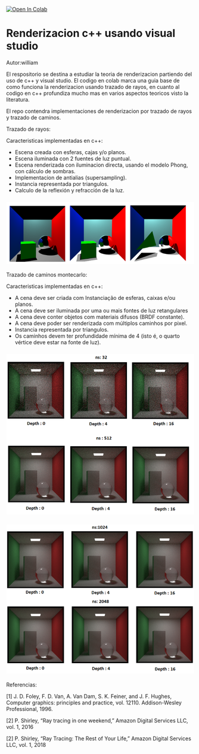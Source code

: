<a href="https://colab.research.google.com/drive/1nFzxd5G2phwIOh-FdCCccFwc9oo0B09z?usp=sharing"><img src="https://colab.research.google.com/assets/colab-badge.svg" alt="Open In Colab"></a>

# Renderizacion c++ usando visual studio

Autor:william

El respositorio se destina a estudiar la teoria de renderizacion partiendo del uso de c++ y visual studio. El codigo en colab marca una guia base de como funciona la renderizacion usando trazado de rayos, en cuanto al codigo en c++ profundiza mucho mas en varios aspectos teoricos visto la literatura.

El repo contendra implementaciones de renderizacion por trazado de rayos y trazado de caminos.

Trazado de rayos:

Caracteristicas implementadas en c++:

- Escena creada con esferas, cajas y/o planos.
- Escena iluminada con 2 fuentes de luz puntual.
- Escena renderizada con iluminacion directa, usando el modelo Phong, con cálculo de sombras.
- Implementacion de antialias (supersampling).
- Instancia representada por triangulos.
- Calculo de la reflexión y refracción de la luz.

<h3 align="center">
  <img src="imagenes/test2.png" width="600">
</h3>

Trazado de caminos montecarlo:

Caracteristicas implementadas en c++:

- A cena deve ser criada com Instanciação de esferas, caixas e/ou planos.
- A cena deve ser iluminada por uma ou mais fontes de luz retangulares
- A cena deve conter objetos com materiais difusos (BRDF constante).
- A cena deve poder ser renderizada com múltiplos caminhos por pixel.
- Instancia representada por triangulos.
- Os caminhos devem ter profundidade mínima de 4 (isto é, o quarto vértice deve estar na
fonte de luz).

<h3 align="center">
  <img src="imagenes/experimento 1.png" width="600">
</h3>

<h3 align="center">
  <img src="imagenes/exp2.png" width="600">
</h3>


Referencias:

[1] J. D. Foley, F. D. Van, A. Van Dam, S. K. Feiner, and J. F. Hughes, Computer
graphics: principles and practice, vol. 12110. Addison-Wesley Professional, 1996.


[2] P. Shirley, “Ray tracing in one weekend,” Amazon Digital Services LLC, vol. 1,
2016

[2] P. Shirley, “Ray Tracing: The Rest of Your Life,” Amazon Digital Services LLC, vol. 1,
2018


